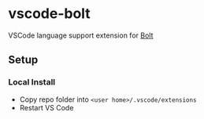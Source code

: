 # vscode-bolt

VSCode language support extension for [Bolt](https://github.com/FirebaseExtended/bolt)

## Setup

### Local Install
  - Copy repo folder into `<user home>/.vscode/extensions`
  - Restart VS Code